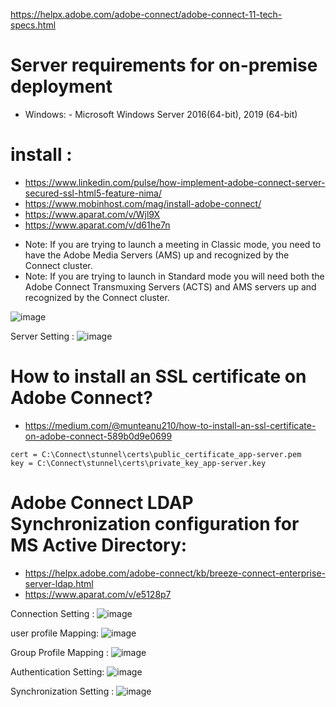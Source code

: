 
https://helpx.adobe.com/adobe-connect/adobe-connect-11-tech-specs.html
# Server requirements for on-premise deployment
   * Windows:
         - Microsoft Windows Server 2016(64-bit), 2019 (64-bit)

# install :
- https://www.linkedin.com/pulse/how-implement-adobe-connect-server-secured-ssl-html5-feature-nima/
- https://www.mobinhost.com/mag/install-adobe-connect/
- https://www.aparat.com/v/Wjl9X
- https://www.aparat.com/v/d61he7n

* Note: If you are trying to launch a meeting in Classic mode, you need to have the Adobe Media Servers (AMS) up and recognized by the Connect cluster.
* Note: If you are trying to launch in Standard mode you will need both the Adobe Connect Transmuxing Servers (ACTS) and AMS servers up and recognized by the Connect cluster. 

![image](https://github.com/user-attachments/assets/6447c653-b33f-4146-ad13-e5f0bd4ac524)

Server Setting :
![image](https://github.com/user-attachments/assets/e1120c52-e049-4865-9881-69bdcc849601)


# How to install an SSL certificate on Adobe Connect?
- https://medium.com/@munteanu210/how-to-install-an-ssl-certificate-on-adobe-connect-589b0d9e0699
```
cert = C:\Connect\stunnel\certs\public_certificate_app-server.pem
key = C:\Connect\stunnel\certs\private_key_app-server.key
```

# Adobe Connect LDAP Synchronization configuration for MS Active Directory:
- https://helpx.adobe.com/adobe-connect/kb/breeze-connect-enterprise-server-ldap.html
- https://www.aparat.com/v/e5128p7

Connection Setting :
![image](https://github.com/user-attachments/assets/d4eb3f2d-8279-4c7e-af84-7897a8df235d)

user profile Mapping:
![image](https://github.com/user-attachments/assets/ab71aa20-c121-4c66-a741-08c543bacb35)

Group Profile Mapping :
![image](https://github.com/user-attachments/assets/94833e45-2692-4de1-b996-b2b859a884b9)

Authentication Setting:
![image](https://github.com/user-attachments/assets/fd2a36f2-db2c-49de-8b8b-1024f8463366)

Synchronization Setting :
![image](https://github.com/user-attachments/assets/4d1d9b51-bb8d-4d19-9a32-c138368e442d)

